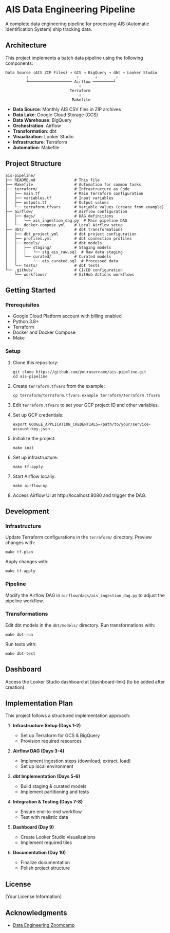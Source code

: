 # AIS Data Engineering Pipeline

A complete data engineering pipeline for processing AIS (Automatic Identification System) ship tracking data.

## Architecture

This project implements a batch data pipeline using the following components:

```
Data Source (AIS ZIP Files) → GCS → BigQuery → dbt → Looker Studio
         ↑                     ↑       ↑        ↑
         └─────────────────── Airflow ─────────┘
                                ↑
                            Terraform
                                ↑
                             Makefile
```

- **Data Source**: Monthly AIS CSV files in ZIP archives
- **Data Lake**: Google Cloud Storage (GCS)
- **Data Warehouse**: BigQuery
- **Orchestration**: Airflow
- **Transformation**: dbt
- **Visualization**: Looker Studio
- **Infrastructure**: Terraform
- **Automation**: Makefile

## Project Structure

```
ais-pipeline/
├── README.md                 # This file
├── Makefile                  # Automation for common tasks
├── terraform/                # Infrastructure as Code
│   ├── main.tf               # Main Terraform configuration
│   ├── variables.tf          # Input variables
│   ├── outputs.tf            # Output values
│   └── terraform.tfvars      # Variable values (create from example)
├── airflow/                  # Airflow configuration
│   ├── dags/                 # DAG definitions
│   │   └── ais_ingestion_dag.py  # Main pipeline DAG
│   └── docker-compose.yml    # Local Airflow setup
├── dbt/                      # dbt transformations
│   ├── dbt_project.yml       # dbt project configuration
│   ├── profiles.yml          # dbt connection profiles
│   ├── models/               # dbt models
│   │   ├── staging/          # Staging models
│   │   │   └── stg_ais_raw.sql  # Raw data staging
│   │   └── curated/          # Curated models
│   │       └── ais_curated.sql  # Processed data
│   └── tests/                # dbt tests
└── .github/                  # CI/CD configuration
    └── workflows/            # GitHub Actions workflows
```

## Getting Started

### Prerequisites

- Google Cloud Platform account with billing enabled
- Python 3.8+
- Terraform
- Docker and Docker Compose
- Make

### Setup

1. Clone this repository:
   ```
   git clone https://github.com/yourusername/ais-pipeline.git
   cd ais-pipeline
   ```

2. Create `terraform.tfvars` from the example:
   ```
   cp terraform/terraform.tfvars.example terraform/terraform.tfvars
   ```

3. Edit `terraform.tfvars` to set your GCP project ID and other variables.

4. Set up GCP credentials:
   ```
   export GOOGLE_APPLICATION_CREDENTIALS=/path/to/your/service-account-key.json
   ```

5. Initialize the project:
   ```
   make init
   ```

6. Set up infrastructure:
   ```
   make tf-apply
   ```

7. Start Airflow locally:
   ```
   make airflow-up
   ```

8. Access Airflow UI at http://localhost:8080 and trigger the DAG.

## Development

### Infrastructure

Update Terraform configurations in the `terraform/` directory. Preview changes with:

```
make tf-plan
```

Apply changes with:

```
make tf-apply
```

### Pipeline

Modify the Airflow DAG in `airflow/dags/ais_ingestion_dag.py` to adjust the pipeline workflow.

### Transformations

Edit dbt models in the `dbt/models/` directory. Run transformations with:

```
make dbt-run
```

Run tests with:

```
make dbt-test
```

## Dashboard

Access the Looker Studio dashboard at [dashboard-link] (to be added after creation).

## Implementation Plan

This project follows a structured implementation approach:

1. **Infrastructure Setup (Days 1-2)**
   - Set up Terraform for GCS & BigQuery
   - Provision required resources

2. **Airflow DAG (Days 3-4)**
   - Implement ingestion steps (download, extract, load)
   - Set up local environment

3. **dbt Implementation (Days 5-6)**
   - Build staging & curated models
   - Implement partitioning and tests

4. **Integration & Testing (Days 7-8)**
   - Ensure end-to-end workflow
   - Test with realistic data

5. **Dashboard (Day 9)**
   - Create Looker Studio visualizations
   - Implement required tiles

6. **Documentation (Day 10)**
   - Finalize documentation
   - Polish project structure

## License

[Your License Information]

## Acknowledgments

- [Data Engineering Zoomcamp](https://github.com/DataTalksClub/data-engineering-zoomcamp)
